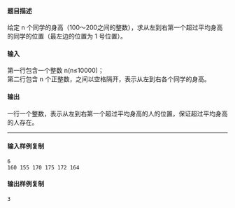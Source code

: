 #### 题目描述

给定 n 个同学的身高（100～200之间的整数），求从左到右第一个超过平均身高的同学的位置（最左边的位置为 1 号位置）。

#### 输入

第一行包含一个整数 n(n≤10000)；  
第二行包含 n 个正整数，之间以空格隔开，表示从左到右各个同学的身高。  

#### 输出

一行一个整数，表示从左到右第一个超过平均身高的人的位置，保证超过平均身高的人存在。  

___

#### 输入样例复制

```
6
160 155 170 175 172 164
```

#### 输出样例复制

```
3
```